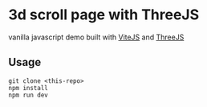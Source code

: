 # 3d scroll page with ThreeJS

vanilla javascript demo built with [ViteJS](https://vitejs.dev/) and [ThreeJS](https://threejs.org/)

## Usage
```
git clone <this-repo>
npm install
npm run dev
```